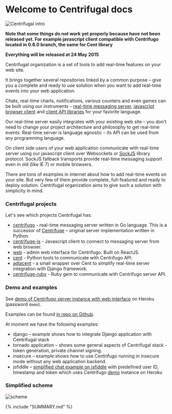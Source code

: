 Welcome to Centrifugal docs
===========================

![Centrifugal intro](https://raw.githubusercontent.com/centrifugal/documentation/master/assets/images/intro.png)

**Note that some things do not work yet properly because have not been released yet. For example
javascript client compatible with Centrifugo located in 0.8.0 branch, the same for Cent library**

**Everything will be released at 24 May 2015**

Centrifugal organization is a set of tools to add real-time features on your web site.

It brings together several repositories linked by a common purpose – give you a complete
and ready to use solution when you want to add real-time events into your web application.

Chats, real-time charts, notifications, various counters and even games can be built
using our instruments – [real-time messaging server](server/README.md), [javascript browser client](client/README.md) and [client
API libraries](libraries/README.md) for your favorite language.

Our real-time server easily integrates with your existing web site – you don't need
to change your project architecture and philosophy to get real-time events. Real-time server
is language agnostic – its API can be used from any programming language.

On client side users of your web application communicate with real-time server using our
javascript client over Websockets or [SockJS](https://github.com/sockjs/sockjs-client)
library protocol. SockJS fallback transports provide real-time messaging support even
in old (like IE 7) or mobile browsers.

There are tons of examples in internet about how to add real-time events on your site.
But very few of them provide complete, full-featured and ready to deploy solution.
Centrifugal organization aims to give such a solution with simplicity in mind.


### Centrifugal projects

Let's see which projects Centrifugal has:

* [centrifugo](https://github.com/centrifugal/centrifugo) - real-time messaging server
    written in Go language. This is a successor of
    [Centrifuge](https://github.com/centrifugal/centrifugo) – original server implementation
    written in Python.
* [centrifuge-js](https://github.com/centrifugal/centrifuge-js) - Javascript client to
    connect to messaging server from web browser.
* [web](https://github.com/centrifugal/web) - admin web interface for Centrifugo.
    Built on ReactJS.
* [cent](https://github.com/centrifugal/cent) - Python tools to communicate with Centrifugo API.
* [adjacent](https://github.com/centrifugal/adjacent) - a small wrapper over Cent to
    simplify real-time server integration with Django framework.
* [centrifuge-ruby](https://github.com/centrifugal/centrifuge-ruby) - Ruby gem to communicate
    with Centrifugo server API.

### Demo and examples

See [demo of Centrifugo server instance with web interface](https://centrifugo.herokuapp.com) on
Heroku (password `demo`).

Examples can be found [in repo on Github](https://github.com/centrifugal/examples).

At moment we have the following examples:

* django – example shows how to integrate Django application with Centrifugal stack
* tornado application – shows some general aspects of Centrifugal stack - token generation, private channel signing.
* insecure – example shows how to use Centrifugo running in insecure mode without any web application backend.
* jsfiddle – [simplified chat example on jsfiddle](http://jsfiddle.net/FZambia/yG7Uw/) with predefined user ID, timestamp
    and token which uses Centrifugo [demo](https://centrifugo.herokuapp.com) instance on Heroku

### Simplified scheme

![scheme](https://raw.githubusercontent.com/centrifugal/documentation/master/assets/images/scheme.png)

{% include "SUMMARY.md" %}